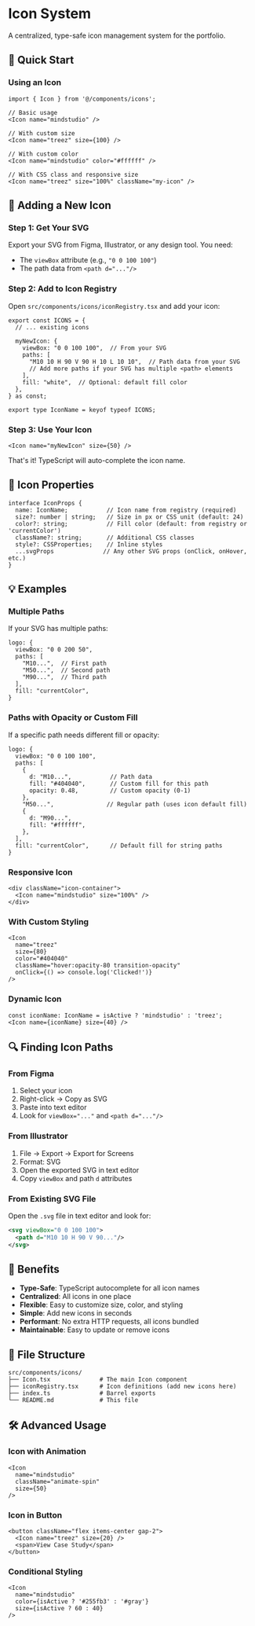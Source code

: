 # Icon System

A centralized, type-safe icon management system for the portfolio.

## 📖 Quick Start

### Using an Icon

```tsx
import { Icon } from '@/components/icons';

// Basic usage
<Icon name="mindstudio" />

// With custom size
<Icon name="treez" size={100} />

// With custom color
<Icon name="mindstudio" color="#ffffff" />

// With CSS class and responsive size
<Icon name="treez" size="100%" className="my-icon" />
```

## 🎨 Adding a New Icon

### Step 1: Get Your SVG

Export your SVG from Figma, Illustrator, or any design tool. You need:
- The `viewBox` attribute (e.g., `"0 0 100 100"`)
- The path data from `<path d="..."/>`

### Step 2: Add to Icon Registry

Open `src/components/icons/iconRegistry.tsx` and add your icon:

```tsx
export const ICONS = {
  // ... existing icons

  myNewIcon: {
    viewBox: "0 0 100 100",  // From your SVG
    paths: [
      "M10 10 H 90 V 90 H 10 L 10 10",  // Path data from your SVG
      // Add more paths if your SVG has multiple <path> elements
    ],
    fill: "white",  // Optional: default fill color
  },
} as const;

export type IconName = keyof typeof ICONS;
```

### Step 3: Use Your Icon

```tsx
<Icon name="myNewIcon" size={50} />
```

That's it! TypeScript will auto-complete the icon name.

## 📐 Icon Properties

```tsx
interface IconProps {
  name: IconName;           // Icon name from registry (required)
  size?: number | string;   // Size in px or CSS unit (default: 24)
  color?: string;           // Fill color (default: from registry or 'currentColor')
  className?: string;       // Additional CSS classes
  style?: CSSProperties;    // Inline styles
  ...svgProps              // Any other SVG props (onClick, onHover, etc.)
}
```

## 💡 Examples

### Multiple Paths
If your SVG has multiple paths:

```tsx
logo: {
  viewBox: "0 0 200 50",
  paths: [
    "M10...",  // First path
    "M50...",  // Second path
    "M90...",  // Third path
  ],
  fill: "currentColor",
}
```

### Paths with Opacity or Custom Fill
If a specific path needs different fill or opacity:

```tsx
logo: {
  viewBox: "0 0 100 100",
  paths: [
    {
      d: "M10...",           // Path data
      fill: "#404040",       // Custom fill for this path
      opacity: 0.48,         // Custom opacity (0-1)
    },
    "M50...",               // Regular path (uses icon default fill)
    {
      d: "M90...",
      fill: "#ffffff",
    },
  ],
  fill: "currentColor",      // Default fill for string paths
}
```

### Responsive Icon
```tsx
<div className="icon-container">
  <Icon name="mindstudio" size="100%" />
</div>
```

### With Custom Styling
```tsx
<Icon
  name="treez"
  size={80}
  color="#404040"
  className="hover:opacity-80 transition-opacity"
  onClick={() => console.log('Clicked!')}
/>
```

### Dynamic Icon
```tsx
const iconName: IconName = isActive ? 'mindstudio' : 'treez';
<Icon name={iconName} size={40} />
```

## 🔍 Finding Icon Paths

### From Figma
1. Select your icon
2. Right-click → Copy as SVG
3. Paste into text editor
4. Look for `viewBox="..."` and `<path d="..."/>`

### From Illustrator
1. File → Export → Export for Screens
2. Format: SVG
3. Open the exported SVG in text editor
4. Copy `viewBox` and path `d` attributes

### From Existing SVG File
Open the `.svg` file in text editor and look for:
```xml
<svg viewBox="0 0 100 100">
  <path d="M10 10 H 90 V 90..."/>
</svg>
```

## 🎯 Benefits

- **Type-Safe**: TypeScript autocomplete for all icon names
- **Centralized**: All icons in one place
- **Flexible**: Easy to customize size, color, and styling
- **Simple**: Add new icons in seconds
- **Performant**: No extra HTTP requests, all icons bundled
- **Maintainable**: Easy to update or remove icons

## 📂 File Structure

```
src/components/icons/
├── Icon.tsx              # The main Icon component
├── iconRegistry.tsx      # Icon definitions (add new icons here)
├── index.ts              # Barrel exports
└── README.md             # This file
```

## 🛠️ Advanced Usage

### Icon with Animation
```tsx
<Icon
  name="mindstudio"
  className="animate-spin"
  size={50}
/>
```

### Icon in Button
```tsx
<button className="flex items-center gap-2">
  <Icon name="treez" size={20} />
  <span>View Case Study</span>
</button>
```

### Conditional Styling
```tsx
<Icon
  name="mindstudio"
  color={isActive ? '#255fb3' : '#gray'}
  size={isActive ? 60 : 40}
/>
```
